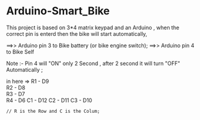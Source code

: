 # Arduino-Smart_Bike
This project is based on  3*4 matrix keypad and an Arduino , when the correct pin is enterd then the bike will start automatically,

==>> Arduino pin 3 to Bike battery (or bike engine switch);
==>> Arduino pin 4 to Bike Self 

Note :-  Pin 4 will "ON" only 2 Second , after 2 second it will turn "OFF" Automatically ;

in here =>
    R1 - D9   
    R2 - D8    
    R3 - D7   
    R4 - D6
    C1 - D12
    C2 - D11
    C3 - D10
    
    // R is the Row and C is the Colum;
    
    
    
    
    
    


